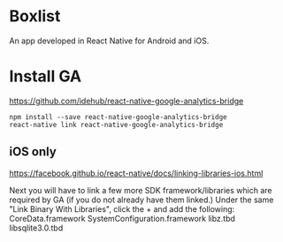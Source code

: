 # Boxlist

An app developed in React Native for Android and iOS.

# Install GA

https://github.com/idehub/react-native-google-analytics-bridge

```
npm install --save react-native-google-analytics-bridge
react-native link react-native-google-analytics-bridge
```

## iOS only

https://facebook.github.io/react-native/docs/linking-libraries-ios.html

Next you will have to link a few more SDK framework/libraries which are required by GA (if you do not already have them linked.) Under the same "Link Binary With Libraries", click the + and add the following:
CoreData.framework
SystemConfiguration.framework
libz.tbd
libsqlite3.0.tbd
